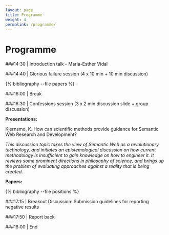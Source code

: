 ```yaml
---
layout: page
title: Programme
weight: 4
permalink: /programme/
---
```

Programme
==================

###14:30 | Introduction talk - Maria-Esther Vidal

###14:40 | Glorious failure session (4 x 10 min + 10 min discussion)

{% bibliography --file papers %}

###16:00 | Break

###16:30 | Confessions session (3 x 2 min discussion slide + group discussion)

**Presentations:**

Kjernsmo, K. How can scientific methods provide guidance for Semantic Web Research and Development?

*This discussion topic takes the view of Semantic Web as a revolutionary technology, and initiates an epistemological discussion on how current methodology is insufficient to gain knowledge on how to engineer it. It reviews some prominent directions in philosophy of science, and brings up the problem of evaluating approaches against a reality that is being created.*

**Papers:**

{% bibliography --file positions %}


###17:15 | Breakout Discussion: Submission guidelines for reporting negative results

###17:50 | Report back

###18:00 | End
